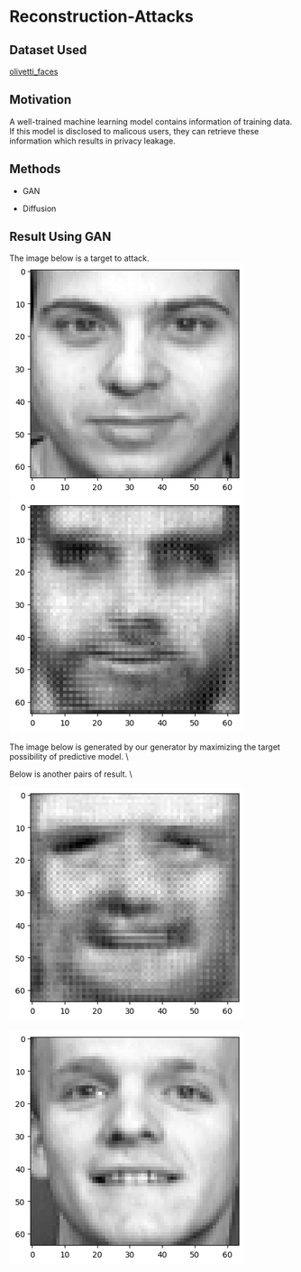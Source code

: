 # Reconstruction-Attacks

## Dataset Used
[olivetti_faces](https://www.kaggle.com/code/serkanpeldek/face-recognition-on-olivetti-dataset)

## Motivation
A well-trained machine learning model contains information of training data. If this model is disclosed to malicous users, they can retrieve these information which results in privacy leakage. 

## Methods

* GAN

* Diffusion

## Result Using GAN

The image below is a target to attack. \
![alt text](https://github.com/jiz322/Reconstruction-Attacks/blob/main/examples/exmaple_real_image.png)![alt text](https://github.com/jiz322/Reconstruction-Attacks/blob/main/examples/exmaple_result_gan.png)

The image below is generated by our generator by maximizing the target possibility of predictive model. \



Below is another pairs of result. \

![alt text](https://github.com/jiz322/Reconstruction-Attacks/blob/main/examples/exmaple2_result_gan.png)

![alt text](https://github.com/jiz322/Reconstruction-Attacks/blob/main/examples/exmaple2_real_image.png)
